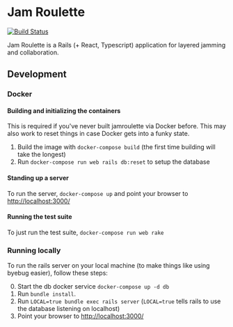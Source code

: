 # Jam Roulette
[![Build Status](https://travis-ci.com/tomekr/jamroulette.svg?branch=master)](https://travis-ci.com/tomekr/jamroulette)

Jam Roulette is a Rails (+ React, Typescript) application for layered jamming and collaboration.

## Development

### Docker

#### Building and initializing the containers
This is required if  you've never built jamroulette via Docker before. This may also work to reset things in case Docker gets into a funky state.

1. Build the image with `docker-compose build` (the first time building will take the longest)
2. Run `docker-compose run web rails db:reset` to setup the database

#### Standing up a server

To run the server, `docker-compose up` and point your browser to [http://localhost:3000/](http://localhost:3000/)

#### Running the test suite

To just run the test suite, `docker-compose run web rake`

### Running locally

To run the rails server on your local machine (to make things like using byebug easier), follow these steps:

0. Start the db docker service `docker-compose up -d db`
1. Run `bundle install`.
2. Run `LOCAL=true bundle exec rails server` (`LOCAL=true` tells rails to use the database listening on localhost)
3. Point your browser to [http://localhost:3000/](http://localhost:3000/)


